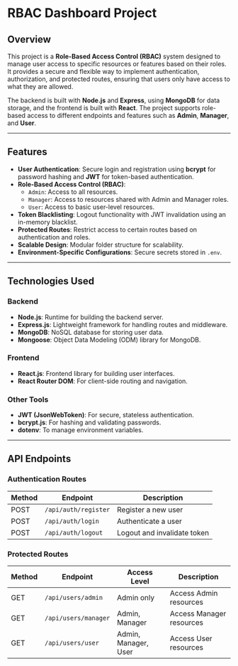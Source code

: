 # **RBAC Dashboard Project**

## **Overview**
This project is a **Role-Based Access Control (RBAC)** system designed to manage user access to specific resources or features based on their roles. It provides a secure and flexible way to implement authentication, authorization, and protected routes, ensuring that users only have access to what they are allowed.

The backend is built with **Node.js** and **Express**, using **MongoDB** for data storage, and the frontend is built with **React**. The project supports role-based access to different endpoints and features such as **Admin**, **Manager**, and **User**.

---

## **Features**
- **User Authentication**: Secure login and registration using **bcrypt** for password hashing and **JWT** for token-based authentication.
- **Role-Based Access Control (RBAC)**:
  - `Admin`: Access to all resources.
  - `Manager`: Access to resources shared with Admin and Manager roles.
  - `User`: Access to basic user-level resources.
- **Token Blacklisting**: Logout functionality with JWT invalidation using an in-memory blacklist.
- **Protected Routes**: Restrict access to certain routes based on authentication and roles.
- **Scalable Design**: Modular folder structure for scalability.
- **Environment-Specific Configurations**: Secure secrets stored in `.env`.

---

## **Technologies Used**
### **Backend**
- **Node.js**: Runtime for building the backend server.
- **Express.js**: Lightweight framework for handling routes and middleware.
- **MongoDB**: NoSQL database for storing user data.
- **Mongoose**: Object Data Modeling (ODM) library for MongoDB.

### **Frontend**
- **React.js**: Frontend library for building user interfaces.
- **React Router DOM**: For client-side routing and navigation.

### **Other Tools**
- **JWT (JsonWebToken)**: For secure, stateless authentication.
- **bcrypt.js**: For hashing and validating passwords.
- **dotenv**: To manage environment variables.

---

## **API Endpoints**

### **Authentication Routes**
| Method | Endpoint           | Description                   |
|--------|---------------------|-------------------------------|
| POST   | `/api/auth/register` | Register a new user           |
| POST   | `/api/auth/login`    | Authenticate a user           |
| POST   | `/api/auth/logout`   | Logout and invalidate token   |

### **Protected Routes**
| Method | Endpoint           | Access Level          | Description                 |
|--------|---------------------|-----------------------|-----------------------------|
| GET    | `/api/users/admin`   | Admin only            | Access Admin resources       |
| GET    | `/api/users/manager` | Admin, Manager        | Access Manager resources     |
| GET    | `/api/users/user`    | Admin, Manager, User  | Access User resources        |






